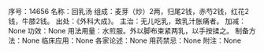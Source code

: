 序号：14656
名称：回乳汤
组成：麦芽（炒）2两，归尾2钱，赤芍2钱，红花2钱，牛膝2钱。
出处：《外科大成》。
主治：无儿吃乳，致乳汁胀痛者。
加减：None
功效：None
用法用量：水煎服。外以脚布束紧两乳，以手按揉之。
制备方法：None
临床应用：None
各家论述：None
用药禁忌：None
附注：None
